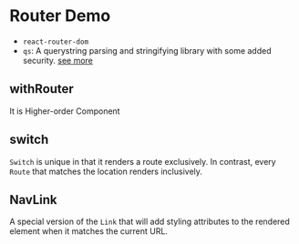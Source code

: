 # Router Demo
- `react-router-dom`
- `qs`: A querystring parsing and stringifying library with some added security. [see more](https://www.npmjs.com/package/qs)

## withRouter
It is Higher-order Component

## switch
`Switch` is unique in that it renders a route exclusively. In contrast, every `Route` that matches the location renders inclusively. 

## NavLink
A special version of the `Link` that will add styling attributes to the rendered element when it matches the current URL.
